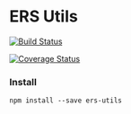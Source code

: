 # ERS Utils

[![Build Status](https://travis-ci.org/EuropeanRespiratorySociety/ers-utils.svg?branch=master)](https://travis-ci.org/EuropeanRespiratorySociety/ers-utils)

[![Coverage Status](https://coveralls.io/repos/github/EuropeanRespiratorySociety/ers-utils/badge.svg?branch=master)](https://coveralls.io/github/EuropeanRespiratorySociety/ers-utils?branch=master)

### Install

`npm install --save ers-utils`